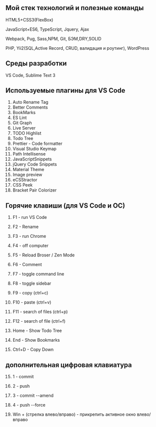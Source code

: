 ## Мой стек технологий и полезные команды


HTML5+CSS3(FlexBox)

JavaScript+ES6, TypeScript, Jquery, Ajax

Webpack, Pug, Sass,NPM, Git, БЭМ,DRY,SOLID

PHP, Yii2(SQL,Active Record, CRUD, валидация и роутинг), WordPress

## Среды разработки 

VS Code, Sublime Text 3

## Используемые плагины для VS Code

1. Auto Rename Tag
2. Better Comments
3. BookMarks
4. ES Lint
5. Git Graph
6. Live Server
7. TODO Highlist
8. Todo Tree
9. Prettier - Code formatter
10. Visual Studio Keymap
11. Path Intellisense
12. JavaScriptSnippets
13. jQuery Code Snippets
14. Material Theme
15. Image preview
16. eCSStractor
17. CSS Peek
18. Bracket Pair Colorizer

## Горячие клавиши (для VS Code и ОС)

1. F1 - run VS Code
2. F2 - Rename
3. F3 - run Chrome
4. F4 - off computer
5. F5 - Reload Broser / Zen Mode
6. F6 - Comment 
7. F7 - toggle command line
8. F8 - toggle sidebar
9. F9 - copy (ctrl+c)
10. F10 - paste (ctrl+v)
10. F11 - search of files (ctrl+p)
11. F12 - search of file (ctrl+f)


12. Home - Show Todo Tree 
13. End - Show Bookmarks
14. Ctrl+D - Copy Down

## дополнительная цифровая клавиатура

15. 1 - commit
16. 2 - push
17. 3 - commit --amend
18. 4 - push --force

19. Win + (стрелка влево/вправо) - прикрепить активное окно влево/ вправо


